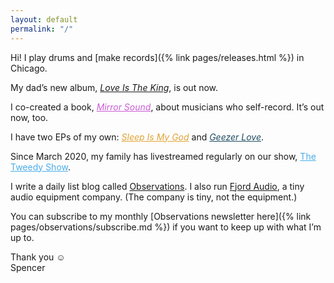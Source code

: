 ```yaml
---
layout: default
permalink: "/"
---
```


Hi! I play drums and [make records]({% link pages/releases.html %}) in Chicago.

My dad’s new album, <a href="https://jefftweedy.bandcamp.com/album/love-is-the-king"><em>Love Is The King</em></a>, is out now.

I co-created a book, <a href="https://mirrorsoundbook.com/" style="color: hsl(295, 59%, 60%);"><em>Mirror Sound</em></a>, about musicians who self-record. It’s out now, too.

I have two EPs of my own: <a href="https://spencertweedy.bandcamp.com/album/sleep-is-my-god" style="color: #E0A336;"><em>Sleep Is My God</em></a> and <a href="https://spencertweedy.bandcamp.com/album/geezer-love" style="color: #1E4C62;"><em>Geezer Love</em></a>.

Since March 2020, my family has livestreamed regularly on our show, <a href="https://thetweedyshow.com/" style="color: rgb(75,173,233);">The Tweedy Show</a>.

I write a daily list blog called <a href="{% link pages/observations/index.html %}" class="with-icon observations-link">Observations</a>. I also run <a href="https://fjordaudio.com/" class="with-icon fjord-link">Fjord Audio</a>, a tiny audio equipment company. (The company is tiny, not the equipment.)

You can subscribe to my monthly [Observations newsletter here]({% link pages/observations/subscribe.md %}) if you want to keep up with what I’m up to.

Thank you ☺&#xFE0E;  
Spencer
